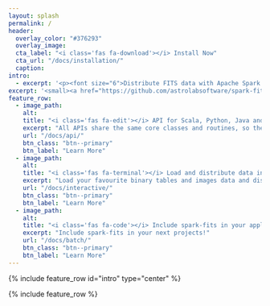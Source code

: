 ```yaml
---
layout: splash
permalink: /
header:
  overlay_color: "#376293"
  overlay_image:
  cta_label: "<i class='fas fa-download'></i> Install Now"
  cta_url: "/docs/installation/"
  caption:
intro:
  - excerpt: '<p><font size="6">Distribute FITS data with Apache Spark: Binary tables, images and more!</font></p>'
excerpt: '<small><a href="https://github.com/astrolabsoftware/spark-fits/releases/tag/0.5.0">Latest release v0.5.0</a></small><br /> {::nomarkdown}<iframe style="display: inline-block;" src="https://ghbtns.com/github-btn.html?user=astrolabsoftware&repo=spark-fits&type=star&count=true&size=large" frameborder="0" scrolling="0" width="160px" height="30px"></iframe> <iframe style="display: inline-block;" src="https://ghbtns.com/github-btn.html?user=astrolabsoftware&repo=spark-fits&type=fork&count=true&size=large" frameborder="0" scrolling="0" width="158px" height="30px"></iframe>{:/nomarkdown}'
feature_row:
  - image_path:
    alt:
    title: "<i class='fas fa-edit'></i> API for Scala, Python, Java and R"
    excerpt: "All APIs share the same core classes and routines, so the ways to create DataFrame from all languages using spark-fits are identical."
    url: "/docs/api/"
    btn_class: "btn--primary"
    btn_label: "Learn More"
  - image_path:
    alt:
    title: "<i class='fas fa-terminal'></i> Load and distribute data interactively"
    excerpt: "Load your favourite binary tables and images data and distribute the data across machines using the spark-shell, pyspark, or jupyter notebook!"
    url: "/docs/interactive/"
    btn_class: "btn--primary"
    btn_label: "Learn More"
  - image_path:
    alt:
    title: "<i class='fas fa-code'></i> Include spark-fits in your application"
    excerpt: "Include spark-fits in your next projects!"
    url: "/docs/batch/"
    btn_class: "btn--primary"
    btn_label: "Learn More"
---
```


{% include feature_row id="intro" type="center" %}

{% include feature_row %}
